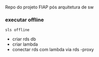 Repo do projeto FIAP
pós arquitetura de sw

### executar offline
`sls offline`


- criar rds db
- criar lambda
- conectar rds com lambda via rds -proxy

